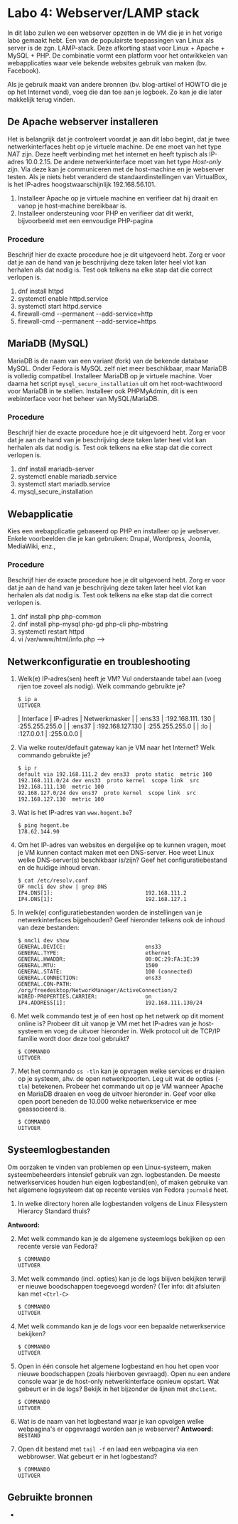 # Labo 4: Webserver/LAMP stack

In dit labo zullen we een webserver opzetten in de VM die je in het vorige labo gemaakt hebt.
Een van de populairste toepassingen van Linux als server is de zgn. LAMP-stack. Deze afkorting staat voor Linux + Apache + MySQL + PHP. De combinatie vormt een platform voor het ontwikkelen van webapplicaties waar vele bekende websites gebruik van maken (bv. Facebook).

Als je gebruik maakt van andere bronnen (bv. blog-artikel of HOWTO die je op het Internet vond), voeg die dan toe aan je logboek. Zo kan je die later makkelijk terug vinden.

## De Apache webserver installeren

Het is belangrijk dat je controleert voordat je aan dit labo begint, dat je twee netwerkinterfaces hebt op je virtuele machine. De ene moet van het type *NAT* zijn. Deze heeft verbinding met het internet en heeft typisch als IP-adres 10.0.2.15. De andere netwerkinterface moet van het type *Host-only* zijn. Via deze kan je communiceren met de host-machine en je webserver testen. Als je niets hebt veranderd de standaardinstellingen van VirtualBox, is het IP-adres hoogstwaarschijnlijk 192.168.56.101.

1. Installeer Apache op je virtuele machine en verifieer dat hij draait en vanop je host-machine bereikbaar is.
2. Installeer ondersteuning voor PHP en verifieer dat dit werkt, bijvoorbeeld met een eenvoudige PHP-pagina

### Procedure

Beschrijf hier de exacte procedure hoe je dit uitgevoerd hebt. Zorg er voor dat je aan de hand van je beschrijving deze taken later heel vlot kan herhalen als dat nodig is. Test ook telkens na elke stap dat die correct verlopen is.

1. dnf install httpd 
2. systemctl enable httpd.service
3. systemctl start httpd.service
4. firewall-cmd --permanent --add-service=http
5. firewall-cmd --permanent --add-service=https


## MariaDB (MySQL)

MariaDB is de naam van een variant (fork) van de bekende database MySQL. Onder Fedora is MySQL zelf niet meer beschikbaar, maar MariaDB is volledig compatibel. Installeer MariaDB op je virtuele machine. Voer daarna het script `mysql_secure_installation` uit om het root-wachtwoord voor MariaDB in te stellen. Installeer ook PHPMyAdmin, dit is een webinterface voor het beheer van MySQL/MariaDB.


### Procedure

Beschrijf hier de exacte procedure hoe je dit uitgevoerd hebt. Zorg er voor dat je aan de hand van je beschrijving deze taken later heel vlot kan herhalen als dat nodig is. Test ook telkens na elke stap dat die correct verlopen is.

1. dnf install mariadb-server
2. systemctl enable mariadb.service  
3. systemctl start mariadb.service  
4. mysql_secure_installation

## Webapplicatie

Kies een webapplicatie gebaseerd op PHP en installeer op je webserver. Enkele voorbeelden die je kan gebruiken: Drupal, Wordpress, Joomla, MediaWiki, enz.,


### Procedure

Beschrijf hier de exacte procedure hoe je dit uitgevoerd hebt. Zorg er voor dat je aan de hand van je beschrijving deze taken later heel vlot kan herhalen als dat nodig is. Test ook telkens na elke stap dat die correct verlopen is.

1. dnf install php php-common 
2. dnf install php-mysql php-gd php-cli php-mbstring
3. systemctl restart httpd 
4. vi /var/www/html/info.php
	--> 	<?php
		phpinfo()
		?>

## Netwerkconfiguratie en troubleshooting

1. Welk(e) IP-adres(sen) heeft je VM? Vul onderstaande tabel aan (voeg rijen toe zoveel als nodig). Welk commando gebruikte je?

    ```
    $ ip a
    UITVOER
    ```

    | Interface | IP-adres          |   Netwerkmasker  |
    | :ens33    | :192.168.111. 130 | :255.255.255.0   |
    | :ens37    | :192.168.127.130  | :255.255.255.0   |
    | :lo       | :127.0.0.1        | :255.0.0.0       |

2. Via welke router/default gateway kan je VM naar het Internet? Welk commando gebruikte je?

    ```
    $ ip r
    default via 192.168.111.2 dev ens33  proto static  metric 100 
    192.168.111.0/24 dev ens33  proto kernel  scope link  src 192.168.111.130  metric 100 
    92.168.127.0/24 dev ens37  proto kernel  scope link  src 192.168.127.130  metric 100 
    
    ```

3. Wat is het IP-adres van `www.hogent.be`?

    ```
    $ ping hogent.be
    178.62.144.90
    ```

4. Om het IP-adres van websites en dergelijke op te kunnen vragen, moet je VM kunnen contact maken met een DNS-server. Hoe weet Linux welke DNS-server(s) beschikbaar is/zijn? Geef het configuratiebestand en de huidige inhoud ervan.

    ```
    $ cat /etc/resolv.conf
	OF nmcli dev show | grep DNS
    IP4.DNS[1]:                             192.168.111.2
    IP4.DNS[1]:                             192.168.127.1

    ```

5. In welk(e) configuratiebestanden worden de instellingen van je netwerkinterfaces bijgehouden? Geef hieronder telkens ook de inhoud van deze bestanden:

    ```
    $ nmcli dev show
    GENERAL.DEVICE:                         ens33
    GENERAL.TYPE:                           ethernet
    GENERAL.HWADDR:                         00:0C:29:FA:3E:39
    GENERAL.MTU:                            1500
    GENERAL.STATE:                          100 (connected)
    GENERAL.CONNECTION:                     ens33
    GENERAL.CON-PATH:                       /org/freedesktop/NetworkManager/ActiveConnection/2
    WIRED-PROPERTIES.CARRIER:               on
    IP4.ADDRESS[1]:                         192.168.111.130/24

    ```

6. Met welk commando test je of een host op het netwerk op dit moment online is? Probeer dit uit  vanop je VM met het IP-adres van je host-systeem en voeg de uitvoer hieronder in. Welk protocol uit de TCP/IP familie wordt door deze tool gebruikt?

    ```
    $ COMMANDO
    UITVOER
    ```

7. Met het commando `ss -tln` kan je opvragen welke services er draaien op je systeem, ahv. de open netwerkpoorten. Leg uit wat de opties (`-tln`) betekenen. Probeer het commando uit op je VM wanneer Apache en MariaDB draaien en voeg de uitvoer hieronder in. Geef voor elke open poort beneden de 10.000 welke netwerkservice er mee geassocieerd is.

    ```
    $ COMMANDO
    UITVOER
    ```

## Systeemlogbestanden

Om oorzaken te vinden van problemen op een Linux-systeem, maken systeembeheerders intensief gebruik van zgn. logbestanden. De meeste netwerkservices houden hun eigen logbestand(en), of maken gebruike van het algemene logsysteem dat op recente versies van Fedora `journald` heet.

1. In welke directory horen alle logbestanden volgens de Linux Filesystem Hierarcy Standard thuis?

  **Antwoord:**

2. Met welk commando kan je de algemene systeemlogs bekijken op een recente versie van Fedora?

    ```
    $ COMMANDO
    UITVOER
    ```

3. Met welk commando (incl. opties) kan je de logs blijven bekijken terwijl er nieuwe boodschappen toegevoegd worden? (Ter info: dit afsluiten kan met `<Ctrl-C>`

    ```
    $ COMMANDO
    UITVOER
    ```

4. Met welk commando kan je de logs voor een bepaalde netwerkservice bekijken?

    ```
    $ COMMANDO
    UITVOER
    ```

5. Open in één console het algemene logbestand en hou het open voor nieuwe boodschappen (zoals hierboven gevraagd). Open nu een andere console waar je de host-only netwerkinterface opnieuw opstart. Wat gebeurt er in de logs? Bekijk in het bijzonder de lijnen met `dhclient`.

    ```
    $ COMMANDO
    UITVOER
    ```

6. Wat is de naam van het logbestand waar je kan opvolgen welke webpagina's er opgevraagd worden aan je webserver? **Antwoord:** `BESTAND`
7. Open dit bestand met `tail -f` en laad een webpagina via een webbrowser. Wat gebeurt er in het logbestand?

    ```
    $ COMMANDO
    UITVOER
    ```

## Gebruikte bronnen

- 
